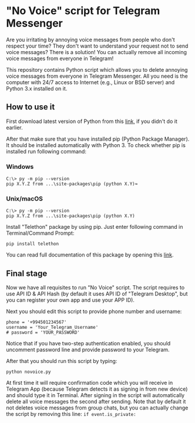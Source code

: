 # "No Voice" script for Telegram Messenger

Are you irritating by annoying voice messages from people who don't respect your time? They don't want to understand your request not to send voice messages? There is a solution! You can actually remove all incoming voice messages from everyone in Telegram!

This repository contains Python script which allows you to delete annoying voice messages from everyone in Telegram Messenger. All you need is the computer with 24/7 access to Internet (e.g., Linux or BSD server) and Python 3.x installed on it.

## How to use it

First download latest version of Python from this [link](https://www.python.org/downloads/ "Official link to download latest version of Python"), if you didn't do it earlier.

After that make sure that you have installed pip (Python Package Manager). It should be installed automatically with Python 3. To check whether pip is installed run following command:

### Windows
```
C:\> py -m pip --version
pip X.Y.Z from ...\site-packages\pip (python X.Y)≈
```

### Unix/macOS
```
C:\> py -m pip --version
pip X.Y.Z from ...\site-packages\pip (python X.Y)
```

Install "Telethon" package by using pip. Just enter following command in Terminal/Command Prompt:

```
pip install telethon
```

You can read full documentation of this package by opening this [link](https://pypi.org/project/Telethon/ "Documentation of the Telethon package").

## Final stage

Now we have all requisites to run "No Voice" script. The script requires to use API ID & API Hash (by default it uses API ID of "Telegram Desktop", but you can register your own app and use your APP ID).

Next you should edit this script to provide phone number and username:

```
phone = '+994501234567'
username = 'Your_Telegram_Username'
# password = 'YOUR_PASSWORD'
```

Notice that if you have two-step authentication enabled, you should uncomment password line and provide password to your Telegram.

After that you should run this script by typing:

```
python novoice.py
```

At first time it will require confirmation code which you will receive in Telegram App (because Telegram detects it as signing in from new device) and should type it in Terminal. After signing in the script will automatically delete all voice messages the second after sending. Note that by default it not deletes voice messages from group chats, but you can actually change the script by removing this line: `if event.is_private:`

